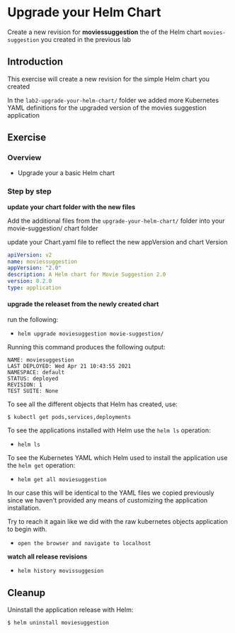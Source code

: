 # Upgrade your  Helm Chart

Create a new revision for **moviessuggestion** the  of the Helm chart  `movies-suggestion`
you created in the previous lab

## Introduction

This exercise will create a new revision for the simple Helm chart you created

In the `lab2-upgrade-your-helm-chart/` folder
we added more Kubernetes YAML definitions for the 
upgraded version of the movies suggestion
application 

## Exercise

### Overview

- Upgrade your a basic Helm chart

### Step by step

**update your chart folder with the new files**

Add the additional files from the `upgrade-your-helm-chart/` folder into your movie-suggestion/ chart folder

update your Chart.yaml file to reflect the new appVersion and chart Version

```yaml
apiVersion: v2
name: moviessuggestion
appVersion: "2.0"
description: A Helm chart for Movie Suggestion 2.0
version: 0.2.0
type: application
```

#### **upgrade the releaset from the newly created chart**

run the following:

- `helm upgrade moviesuggestion movie-suggestion/`

Running this command produces the following output:

```shell
NAME: moviesuggestion
LAST DEPLOYED: Wed Apr 21 10:43:55 2021
NAMESPACE: default
STATUS: deployed
REVISION: 1
TEST SUITE: None
```

To see all the different objects that Helm has
created, use:

```shell
$ kubectl get pods,services,deployments
```

To see the applications installed with Helm use
the `helm ls` operation:

- `helm ls`

To see the Kubernetes YAML which Helm used to
install the application use the `helm get`
operation:

- `helm get all moviesuggestion`

In our case this will be identical to the YAML
files we copied previously since we haven't
provided any means of customizing the application
installation.

Try to reach it again like we did with the raw kubernetes objects application to begin with.

- `open the browser and navigate to localhost`

**watch all release revisions** 

- `helm history movissuggesion`

## Cleanup

Uninstall the application release with Helm:

```shell
$ helm uninstall moviesuggestion
```
